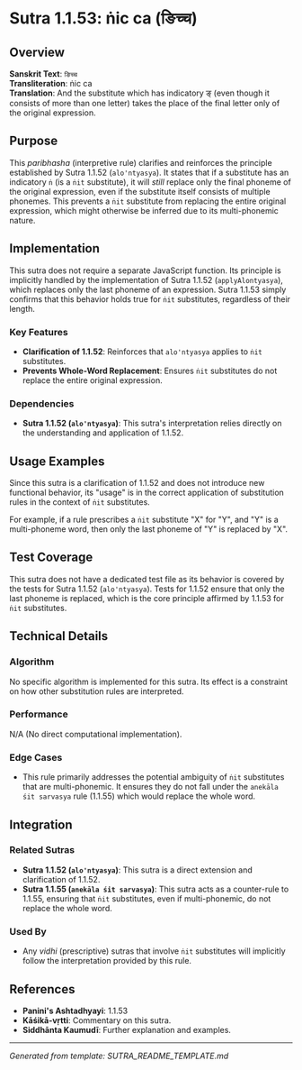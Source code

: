 # Sutra 1.1.53: ṅic ca (ङिच्च)

## Overview

**Sanskrit Text**: `ङिच्च`  
**Transliteration**: ṅic ca  
**Translation**: And the substitute which has indicatory ङ् (even though it consists of more than one letter) takes the place of the final letter only of the original expression.

## Purpose

This *paribhasha* (interpretive rule) clarifies and reinforces the principle established by Sutra 1.1.52 (`alo'ntyasya`). It states that if a substitute has an indicatory `ṅ` (is a `ṅit` substitute), it will *still* replace only the final phoneme of the original expression, even if the substitute itself consists of multiple phonemes. This prevents a `ṅit` substitute from replacing the entire original expression, which might otherwise be inferred due to its multi-phonemic nature.

## Implementation

This sutra does not require a separate JavaScript function. Its principle is implicitly handled by the implementation of Sutra 1.1.52 (`applyAlontyasya`), which replaces only the last phoneme of an expression. Sutra 1.1.53 simply confirms that this behavior holds true for `ṅit` substitutes, regardless of their length.

### Key Features
- **Clarification of 1.1.52**: Reinforces that `alo'ntyasya` applies to `ṅit` substitutes.
- **Prevents Whole-Word Replacement**: Ensures `ṅit` substitutes do not replace the entire original expression.

### Dependencies
- **Sutra 1.1.52 (`alo'ntyasya`)**: This sutra's interpretation relies directly on the understanding and application of 1.1.52.

## Usage Examples

Since this sutra is a clarification of 1.1.52 and does not introduce new functional behavior, its "usage" is in the correct application of substitution rules in the context of `ṅit` substitutes.

For example, if a rule prescribes a `ṅit` substitute "X" for "Y", and "Y" is a multi-phoneme word, then only the last phoneme of "Y" is replaced by "X".

## Test Coverage

This sutra does not have a dedicated test file as its behavior is covered by the tests for Sutra 1.1.52 (`alo'ntyasya`). Tests for 1.1.52 ensure that only the last phoneme is replaced, which is the core principle affirmed by 1.1.53 for `ṅit` substitutes.

## Technical Details

### Algorithm
No specific algorithm is implemented for this sutra. Its effect is a constraint on how other substitution rules are interpreted.

### Performance
N/A (No direct computational implementation).

### Edge Cases
- This rule primarily addresses the potential ambiguity of `ṅit` substitutes that are multi-phonemic. It ensures they do not fall under the `anekāla śit sarvasya` rule (1.1.55) which would replace the whole word.

## Integration

### Related Sutras
- **Sutra 1.1.52 (`alo'ntyasya`)**: This sutra is a direct extension and clarification of 1.1.52.
- **Sutra 1.1.55 (`anekāla śit sarvasya`)**: This sutra acts as a counter-rule to 1.1.55, ensuring that `ṅit` substitutes, even if multi-phonemic, do not replace the whole word.

### Used By
- Any *vidhi* (prescriptive) sutras that involve `ṅit` substitutes will implicitly follow the interpretation provided by this rule.

## References

- **Panini's Ashtadhyayi**: 1.1.53
- **Kāśikā-vṛtti**: Commentary on this sutra.
- **Siddhānta Kaumudī**: Further explanation and examples.

---

*Generated from template: SUTRA_README_TEMPLATE.md*
